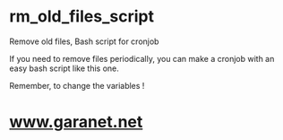 # rm_old_files_script
Remove old files, Bash script for cronjob

If you need to remove files periodically, you can make a cronjob with an easy bash script like this one.

Remember, to change the variables !
# www.garanet.net
